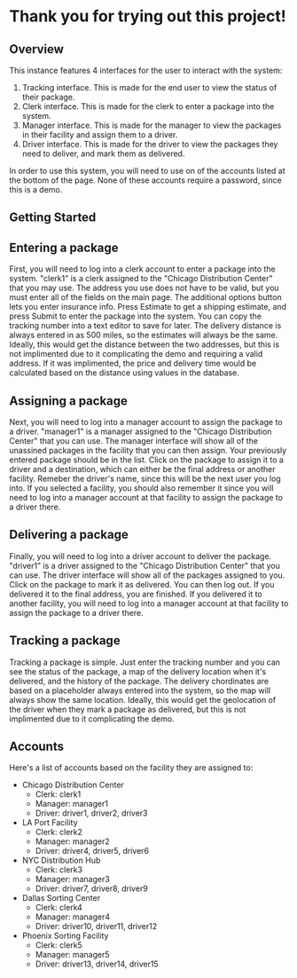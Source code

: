 # Thank you for trying out this project!

## Overview
This instance features 4 interfaces for the user to interact with the system:
1. Tracking interface. This is made for the end user to view the status of their package. 
2. Clerk interface. This is made for the clerk to enter a package into the system.
3. Manager interface. This is made for the manager to view the packages in their facility and assign them to a driver.
4. Driver interface. This is made for the driver to view the packages they need to deliver, and mark them as delivered.

In order to use this system, you will need to use on of the accounts listed at the bottom of the page. None of these accounts require a password, since this is a demo.

## Getting Started
## Entering a package
First, you will need to log into a clerk account to enter a package into the system. "clerk1" is a clerk assigned to the "Chicago Distribution Center" that you may use. The address you use does not have to be valid, but you must enter all of the fields on the main page. The additional options button lets you enter insurance info. Press Estimate to get a shipping estimate, and press Submit to enter the package into the system. You can copy the tracking number into a text editor to save for later. The delivery distance is always entered in as 500 miles, so the estimates will always be the same. Ideally, this would get the distance between the two addresses, but this is not implimented due to it complicating the demo and requiring a valid address. If it was implimented, the price and delivery time would be calculated based on the distance using values in the database.


## Assigning a package
Next, you will need to log into a manager account to assign the package to a driver. "manager1" is a manager assigned to the "Chicago Distribution Center" that you can use. The manager interface will show all of the unassined packages in the facility that you can then assign. Your previously entered package should be in the list. Click on the package to assign it to a driver and a destination, which can either be the final address or another facility. Remeber the driver's name, since this will be the next user you log into. If you selected a facility, you should also remember it since you will need to log into a manager account at that facility to assign the package to a driver there. 

## Delivering a package
Finally, you will need to log into a driver account to deliver the package. "driver1" is a driver assigned to the "Chicago Distribution Center" that you can use. The driver interface will show all of the packages assigned to you. Click on the package to mark it as delivered. You can then log out. If you delivered it to the final address, you are finished. If you delivered it to another facility, you will need to log into a manager account at that facility to assign the package to a driver there. 

## Tracking a package
Tracking a package is simple. Just enter the tracking number and you can see the status of the package, a map of the delivery location when it's delivered, and the history of the package. The delivery chordinates are based on a placeholder always entered into the system, so the map will always show the same location. Ideally, this would get the geolocation of the driver when they mark a package as delivered, but this is not implimented due to it complicating the demo.


## Accounts
Here's a list of accounts based on the facility they are assigned to:
- Chicago Distribution Center
  - Clerk: clerk1
  - Manager: manager1
  - Driver: driver1, driver2, driver3
- LA Port Facility
    - Clerk: clerk2
    - Manager: manager2
    - Driver: driver4, driver5, driver6
- NYC Distribution Hub
    - Clerk: clerk3
    - Manager: manager3
    - Driver: driver7, driver8, driver9
- Dallas Sorting Center
    - Clerk: clerk4
    - Manager: manager4
    - Driver: driver10, driver11, driver12
- Phoenix Sorting Facility
    - Clerk: clerk5
    - Manager: manager5
    - Driver: driver13, driver14, driver15
